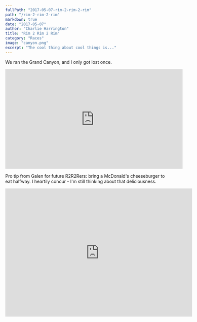 ```yaml
---
fullPath: "2017-05-07-rim-2-rim-2-rim"
path: "/rim-2-rim-2-rim"
markdown: true
date: "2017-05-07"
author: "Charlie Harrington"
title: "Rim 2 Rim 2 Rim"
category: "Races"
image: "canyon.png"
excerpt: "The cool thing about cool things is..."
---
```


We ran the Grand Canyon, and I only got lost once.

<iframe width="560" height="315" src="https://www.youtube-nocookie.com/embed/Ldaaqfvi9O8?rel=0" frameborder="0" allowfullscreen></iframe>

Pro tip from Galen for future R2R2Rers: bring a McDonald's cheeseburger to eat halfway. I heartily concur - I'm still thinking about that deliciousness.

<iframe height='405' width='590' frameborder='0' allowtransparency='true' scrolling='no' src='https://www.strava.com/activities/974355030/embed/64f4f4f302700c23bd8af47b54e4bd0d06d5d076'></iframe>